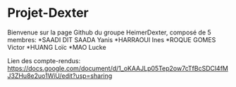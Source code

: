 # Projet-Dexter

Bienvenue sur la page Github du groupe HeimerDexter, composé de 5 membres:
*SAADI DIT SAADA Yanis
*HARRAOUI Ines
*ROQUE GOMES Victor
*HUANG Loïc
*MAO Lucke  
  
Lien des compte-rendus: https://docs.google.com/document/d/1_oKAAJLp05Tep2ow7cTfBcSDCl4fMJ3ZHu8e2uo1WiU/edit?usp=sharing